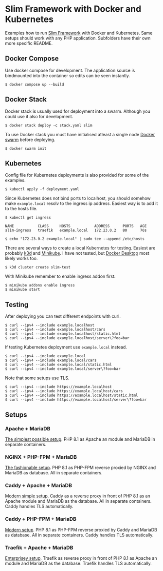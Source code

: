 # Slim Framework with Docker and Kubernetes

Examples how to run [Slim Framework](https://www.slimframework.com/) with Docker and Kubernetes. Same setups should work with any PHP application. Subfolders have their own more specific README.

## Docker Compose

Use docker compose for development. The application source is bindmounted into the container so edits can be seen instantly.

```
$ docker compose up --build
```

## Docker Stack

Docker stack is usually used for deployment into a swarm. Although you could use it also for development.

```
$ docker stack deploy -c stack.yaml slim
```

To use Docker stack you must have initialised atleast a single node [Docker swarm](https://docs.docker.com/engine/swarm/) before deploying.

```
$ docker swarm init
```

## Kubernetes

Config file for Kubernetes deployments is also provided for some of the examples.

```
$ kubectl apply -f deployment.yaml
```

Since Kubernetes does not bind ports to localhost, you should somehow make `example.local` resolv to the ingress ip address. Easiest way is to add it to the hosts file.

```
$ kubectl get ingress

NAME           CLASS     HOSTS           ADDRESS      PORTS   AGE
slim-ingress   traefik   example.local   172.23.0.2   80      70s

$ echo "172.23.0.2 example.local" | sudo tee --append /etc/hosts
```

There are several ways to create a local Kubernetes for testing. Easiest are probably [k3d](https://k3d.io/) and [Minikube](https://minikube.sigs.k8s.io/docs/start/). I have not tested, but [Docker Desktop](https://docs.docker.com/desktop/kubernetes/) most likely works too.

```
$ k3d cluster create slim-test
```

With Minikube remember to enable ingress addon first.

```
$ minikube addons enable ingress
$ minikube start
```

## Testing

After deploying you can test different endpoints with curl.

```
$ curl --ipv4 --include example.localhost
$ curl --ipv4 --include example.localhost/cars
$ curl --ipv4 --include example.localhost/static.html
$ curl --ipv4 --include example.localhost/server\?foo=bar
```

If testing Kubernetes deployment use `example.local` instead.

```
$ curl --ipv4 --include example.local
$ curl --ipv4 --include example.local/cars
$ curl --ipv4 --include example.local/static.html
$ curl --ipv4 --include example.local/server\?foo=bar
```

Note that some setups use TLS.

```
$ curl --ipv4 --include https://example.localhost
$ curl --ipv4 --include https://example.localhost/cars
$ curl --ipv4 --include https://example.localhost/static.html
$ curl --ipv4 --include https://example.localhost/server\?foo=bar
```

## Setups
### Apache + MariaDB

[The simplest possible setup](apache/). PHP 8.1 as Apache an module and MariaDB in separate containers.

### NGINX + PHP-FPM + MariaDB

[The fashionable setup](nginx-phpfpm/). PHP 8.1 as PHP-FPM reverse proxied by NGINX and MariaDB as database. All in separate containers.

### Caddy + Apache + MariaDB

[Modern simple setup](caddy-apache/). Caddy as a reverse proxy in front of PHP 8.1 as an Apache module and MariaDB as the database. All in separate containers. Caddy handles TLS automatically.

### Caddy + PHP-FPM + MariaDB

[Modern setup](caddy-phpfpm/). PHP 8.1 as PHP-FPM reverse proxied by Caddy and MariaDB as database. All in separate containers. Caddy handles TLS automatically.

### Traefik + Apache + MariaDB

[Enterprisey setup](traefik-apache/). Traefik as reverse proxy in front of PHP 8.1 as Apache an module and MariaDB as the database. Traefik handles TLS automatically.